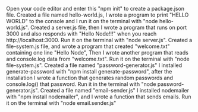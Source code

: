 Open your code editor and enter this "npm init" to create a package.json file.
Created a file named hello-world.js, I wrote a program to print "HELLO WORLD" to the console and I run it on the terminal with "node hello-world.js".
Created a server.js file, then I wrote a program that runs on port 3000 and also responds with "Hello Node!!!" when you reach http://localhost:3000. Run it on the terminal with "node server.js".
Created a file-system.js file, and wrote a program that created "welcome.txt" containing one line "Hello Node", Then I wrote another program that reads and console.log data from "welcome.txt". Run it on the terminal with "node file-system.js".
Created a file named "password-generator.js" I installed generate-password with "npm install generate-password", after the installation I wrote a function that generates random passwords and console.log() that password. Run it in the terminal with "node password-generator.js".
Created a file named "email-sender.js" I installed nodemailer with "npm install nodemailer", and I wrote a function that sends emails. Run it on the terminal with "node email.sender.js"
